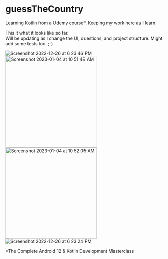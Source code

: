 # guessTheCountry
Learning Kotlin from a Udemy course*.  Keeping my work here as I learn.

This it what it looks like so far.  
Will be updating as I change the UI, questions, and project structure.  Might add some tests too. ;-)

![Screenshot 2022-12-26 at 6 23 46 PM](https://user-images.githubusercontent.com/911618/209588219-bbdf44b3-d461-4f19-97cc-62eb96b29504.png)<img width="288" alt="Screenshot 2023-01-04 at 10 51 48 AM" src="https://user-images.githubusercontent.com/911618/210595002-54cf6823-c0bc-487e-960c-253c1cd460a0.png">
<img width="287" alt="Screenshot 2023-01-04 at 10 52 05 AM" src="https://user-images.githubusercontent.com/911618/210595039-a8a69a73-3d86-409a-85a5-2e979e8386d8.png">![Screenshot 2022-12-26 at 6 23 24 PM](https://user-images.githubusercontent.com/911618/209588220-b45aaf6e-54d5-406f-9357-2bfd6d220cb2.png)

*The Complete Android 12 & Kotlin Development Masterclass 

